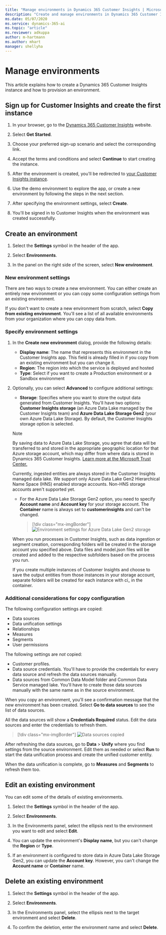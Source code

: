 ```yaml
---
title: "Manage environments in Dynamics 365 Customer Insights | Microsoft Docs"
description: "Create and manage environments in Dynamics 365 Customer Insights."
ms.date: 05/07/2020
ms.service: dynamics-365-ai
ms.topic: "article"
ms.reviewer: adkuppa
author: m-hartmann
ms.author: mhart
manager: shellyha
---
```


# Manage environments

This article explains how to create a Dynamics 365 Customer Insights instance and how to provision an environment.

## Sign up for Customer Insights and create the first instance

1. In your browser, go to the [Dynamics 365 Customer Insights](https://dynamics.microsoft.com/ai/customer-insights/) website.

2. Select **Get Started**.

3. Choose your preferred sign-up scenario and select the corresponding link.

4. Accept the terms and conditions and select **Continue** to start creating the instance.

5. After the environment is created, you'll be redirected to [your Customer Insights instance](https://home.ci.ai.dynamics.com).

6. Use the demo environment to explore the app, or create a new environment by following the steps in the next section.

7. After specifying the environment settings, select **Create**.

8. You'll be signed in to Customer Insights when the environment was created successfully.

## Create an environment

1. Select the **Settings** symbol in the header of the app.

2. Select **Environments**.

3. In the panel on the right side of the screen, select **New environment**.

### New environment settings

There are two ways to create a new environment. You can either create an entirely new environment or you can copy some configuration settings from an existing environment.

If you don't want to create a new environment from scratch, select **Copy from existing environment**. You'll see a list of all available environments from your organization where you can copy data from.

### Specify environment settings

1. In the **Create new environment** dialog, provide the following details:
   - **Display name**: The name that represents this environment in the Customer Insights app. This field is already filled in if you copy from an existing environment but you can change it.
   - **Region**: The region into which the service is deployed and hosted
   - **Type**: Select if you want to create a Production environment or a Sandbox environment

2. Optionally, you can select **Advanced** to configure additional settings:

   - **Storage**: Specifies where you want to store the output data generated from Customer Insights. You'll have two options: **Customer Insights storage** (an Azure Data Lake managed by the Customer Insights team) and **Azure Data Lake Storage Gen2** (your own Azure Data Lake Storage). By default, the Customer Insights storage option is selected.

   > [!NOTE]
   > By saving data to Azure Data Lake Storage, you agree that data will be transferred to and stored in the appropriate geographic location for that Azure storage account, which may differ from where data is stored in Dynamics 365 Customer Insights. [Learn more at the Microsoft Trust Center.](https://www.microsoft.com/trust-center)
   >
   > Currently, ingested entities are always stored in the Customer Insights managed data lake.
   > We support only Azure Data Lake Gen2 Hierarchical Name Space (HNS) enabled storage accounts. Non-HNS storage accounts aren't supported yet.

   - For the Azure Data Lake Storage Gen2 option, you need to specify **Account name** and **Account key** for your storage account. The **Container** name is always set to **customerinsights** and can't be changed.
     > [!div class="mx-imgBorder"]
     > ![Environment settings for Azure Data Lake Gen2 storage](media/environment-settings-dialog.png)

   When you run processes in Customer Insights, such as data ingestion or segment creation, corresponding folders will be created in the storage account you specified above. Data files and model.json files will be created and added to the respective subfolders based on the process you run.

   If you create multiple instances of Customer Insights and choose to save the output entities from those instances in your storage account, separate folders will be created for each instance with ci_<instanceid> in the container.

### Additional considerations for copy configuration

The following configuration settings are copied:

- Data sources
- Data unification settings
- Relationships
- Measures
- Segments
- User permissions

The following settings are *not* copied:

- Customer profiles.
- Data source credentials. You'll have to provide the credentials for every data source and refresh the data sources manually.
- Data sources from Common Data Model folder and Common Data Service managed lake. You'll have to create those data sources manually with the same name as in the source environment.

When you copy an environment, you'll see a confirmation message that the new environment has been created. Select **Go to data sources** to see the list of data sources.

All the data sources will show a **Credentials Required** status. Edit the data sources and enter the credentials to refresh them.

> [!div class="mx-imgBorder"]
> ![Data sources copied](media/data-sources-copied.png)

After refreshing the data sources, go to **Data** > **Unify** where you find settings from the source environment. Edit them as needed or select **Run** to start the data unification process and create the unified customer entity.

When the data unification is complete, go to **Measures** and **Segments** to refresh them too.

## Edit an existing environment

You can edit some of the details of existing environments.

1. Select the **Settings** symbol in the header of the app.

2. Select **Environments**.

3. In the Environments panel, select the ellipsis next to the environment you want to edit and select **Edit**.

4. You can update the environment's **Display name**, but you can't change the **Region** or **Type**.

5. If an environment is configured to store data in Azure Data Lake Storage Gen2, you can update the **Account key**. However, you can't change the **Account name** or **Container** name.

## Delete an existing environment

1. Select the **Settings** symbol in the header of the app.

2. Select **Environments**.

3. In the Environments panel, select the ellipsis next to the target environment and select **Delete**.

4. To confirm the deletion, enter the environment name and select **Delete**.
